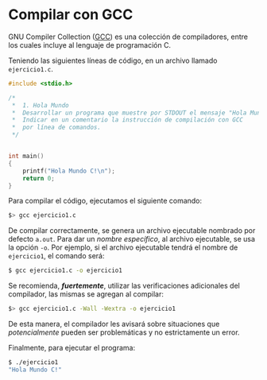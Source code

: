 # Compilar con GCC

GNU Compiler Collection ([GCC](https://gcc.gnu.org/)) es una colección de
compiladores, entre los cuales incluye al lenguaje de programación C.

Teniendo las siguientes líneas de código, en un archivo llamado `ejercicio1.c`.

```C
#include <stdio.h>

/*
 *  1. Hola Mundo
 *  Desarrollar un programa que muestre por STDOUT el mensaje "Hola Mundo C!".
 *  Indicar en un comentario la instrucción de compilación con GCC
 *  por línea de comandos.
 */


int main()
{
    printf("Hola Mundo C!\n");
    return 0;
}
```

Para compilar el código, ejecutamos el siguiente comando:

```sh
$> gcc ejercicio1.c
```

De compilar correctamente, se genera un archivo ejecutable nombrado por defecto
`a.out`. Para dar un _nombre específico_, al archivo ejecutable, se usa la
opción `-o`. Por ejemplo, si el archivo ejecutable tendrá el nombre de
`ejercicio1`, el comando será:

```sh
$ gcc ejercicio1.c -o ejercicio1
```

Se recomienda, _**fuertemente**_, utilizar las verificaciones adicionales del
compilador, las mismas se agregan al compilar:

```sh
$> gcc ejercicio1.c -Wall -Wextra -o ejercicio1
```

De esta manera, el compilador les avisará sobre situaciones que _potencialmente_
pueden ser problemáticas y no estrictamente un error.

Finalmente, para ejecutar el programa:

```sh
$ ./ejercicio1
"Hola Mundo C!"
```
